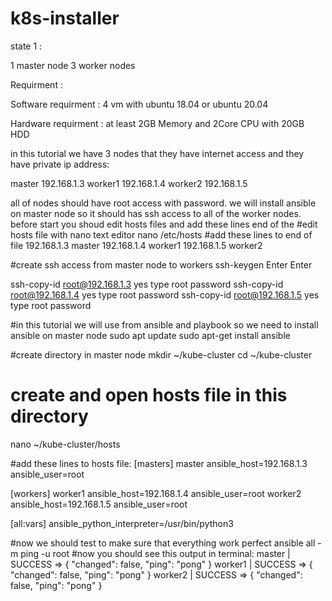 # k8s-installer

state 1 :

1 master node 
3 worker nodes

Requirment :

Software requirment :
4 vm with ubuntu 18.04 or ubuntu 20.04

Hardware requirment :
at least 2GB Memory and 2Core CPU with 20GB HDD

in this tutorial we have 3 nodes that they have internet access and they have private ip address:

master 192.168.1.3
worker1 192.168.1.4
worker2 192.168.1.5

all of nodes should have root access with password.
we will install ansible on master node so it should has ssh access to all of the worker nodes.
before start you shoud edit hosts files and add these lines end of the
#edit hosts file with nano text editor
nano /etc/hosts
#add these lines to end of file
192.168.1.3 master
192.168.1.4 worker1
192.168.1.5 worker2

#create ssh access from master node to workers
ssh-keygen
Enter
Enter

ssh-copy-id root@192.168.1.3
yes
type root password
ssh-copy-id root@192.168.1.4
yes
type root password
ssh-copy-id root@192.168.1.5
yes
type root password

#in this tutorial we will use from ansible and playbook so we need to install ansible on master node
sudo apt update
sudo apt-get install ansible

#create directory in master node
mkdir ~/kube-cluster
cd ~/kube-cluster

# create and open hosts file in this directory 
nano ~/kube-cluster/hosts

#add these lines to hosts file:
[masters]
master ansible_host=192.168.1.3 ansible_user=root 

[workers]
worker1 ansible_host=192.168.1.4 ansible_user=root
worker2 ansible_host=192.168.1.5 ansible_user=root

[all:vars]
ansible_python_interpreter=/usr/bin/python3

#now we should test to make sure that everything work perfect
ansible all -m ping -u root
#now you should see this output in terminal:
master | SUCCESS => {
    "changed": false, 
    "ping": "pong"
}
worker1 | SUCCESS => {
    "changed": false, 
    "ping": "pong"
}
worker2 | SUCCESS => {
    "changed": false, 
    "ping": "pong"
}

